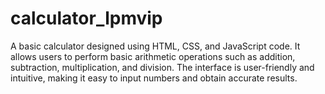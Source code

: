 # calculator_lpmvip
A basic calculator designed using HTML, CSS, and JavaScript code. It allows users to perform basic arithmetic operations such as addition, subtraction, multiplication, and division. The interface is user-friendly and intuitive, making it easy to input numbers and obtain accurate results.
